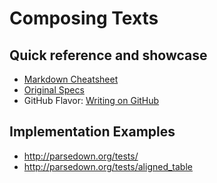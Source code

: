 # Composing Texts


## Quick reference and showcase

 - [Markdown Cheatsheet](https://github.com/adam-p/markdown-here/wiki/Markdown-Cheatsheet)
 - [Original Specs](http://daringfireball.net/projects/markdown/)
 - GitHub Flavor: [Writing on GitHub](https://help.github.com/categories/writing-on-github/)


## Implementation Examples

 - http://parsedown.org/tests/
 - http://parsedown.org/tests/aligned_table
